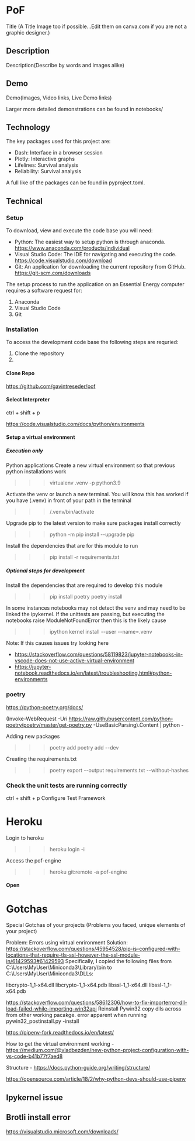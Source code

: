 
# PoF
Title (A Title Image too if possible…Edit them on canva.com if you are not a graphic designer.)
## Description
Description(Describe by words and images alike)
## Demo
Demo(Images, Video links, Live Demo links)


Larger more detailed demonstrations can be found in notebooks/

## Technology
The key packages used for this project are:
- Dash: Interface in a browser session
- Plotly: Interactive graphs
- Lifelines: Survival analysis
- Reliability: Survival analysis

A full like of the packages can be found in pyproject.toml. 
## Technical

### Setup
To download, view and execute the code base you will need:
- Python: The easiest way to setup python is through anaconda. https://www.anaconda.com/products/individual 
- Visual Studio Code: The IDE for navigating and executing the code. https://code.visualstudio.com/download 
- Git: An application for downloading the current repository from GitHub. https://git-scm.com/downloads 

The setup process to run the application on an Essential Energy computer requires a software request for:
1. Anaconda
2. Visual Studio Code
3. Git

### Installation
To access the development code base the following steps are requried:
1. Clone the repository
2. 
#### Clone Repo

https://github.com/gavintreseder/pof

#### Select Interpreter
ctrl + shift + p

https://code.visualstudio.com/docs/python/environments 


#### Setup a virtual environment
##### Execution only
Python applications 
Create a new virtual environment so that previous python installations work
>>> virtualenv .venv -p python3.9

Activate the venv or launch a new terminal. You will know this has worked if you have (.venv) in front of your path in the terminal
>>> /.venv/bin/activate

Upgrade pip to the latest version to make sure packages install correctly

>>> python -m pip install --upgrade pip

Install the dependencies that are for this module to run

>>> pip install -r requirements.txt

##### Optional steps for development
Install the dependencies that are required to develop this module

>>> pip install poetry
>>> poetry install

In some instances notebooks may not detect the venv and may need to be linked the ipykernel. If the unittests are passing, but executing the notebooks raise ModuleNotFoundError then this is the likely cause

>>> ipython kernel install --user --name=.venv

Note: If this causes issues try looking here
- https://stackoverflow.com/questions/58119823/jupyter-notebooks-in-vscode-does-not-use-active-virtual-environment
- https://jupyter-notebook.readthedocs.io/en/latest/troubleshooting.html#python-environments


### poetry
https://python-poetry.org/docs/

(Invoke-WebRequest -Uri https://raw.githubusercontent.com/python-poetry/poetry/master/get-poetry.py -UseBasicParsing).Content | python -


Adding new packages 
>>> poetry add <package>
>>> poetry add --dev <package>

Creating the requirements.txt
>>> poetry export --output requirements.txt --without-hashes

### Check the unit tests are running correctly

ctrl + shift + p
Configure Test Framework

# Heroku

Login to heroku
>>> heroku login -i

Access the pof-engine
>>> heroku git:remote -a pof-engine
#### Open 

# Gotchas
Special Gotchas of your projects (Problems you faced, unique elements of your project)

Problem: Errors using virtual enrironment
Solution: https://stackoverflow.com/questions/45954528/pip-is-configured-with-locations-that-require-tls-ssl-however-the-ssl-module-in/61429593#61429593
Specifically, I copied the following files from C:\Users\MyUser\Miniconda3\Library\bin to C:\Users\MyUser\Miniconda3\DLLs:

libcrypto-1_1-x64.dll
libcrypto-1_1-x64.pdb
libssl-1_1-x64.dll
libssl-1_1-x64.pdb

https://stackoverflow.com/questions/58612306/how-to-fix-importerror-dll-load-failed-while-importing-win32api
Reinstall Pywin32
copy dlls across from other working pacakge. error apparent when running pywin32_postinstall.py -install



https://pipenv-fork.readthedocs.io/en/latest/ 

How to get the virtual environment working - https://medium.com/@vladbezden/new-python-project-configuration-with-vs-code-b41b77f7aed8

Structure - https://docs.python-guide.org/writing/structure/ 

https://opensource.com/article/18/2/why-python-devs-should-use-pipenv 


## Ipykernel issue



## Brotli install error

https://visualstudio.microsoft.com/downloads/
